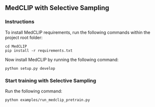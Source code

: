 ## MedCLIP with Selective Sampling

### Instructions

To install MedCLIP requirements, run the following commands within the project root folder:
```
cd MedCLIP
pip install -r requirements.txt
```

Now install MedCLIP by running the following command:
```
python setup.py develop
```
### Start training with Selective Sampling

Run the following command:
```
python examples/run_medclip_pretrain.py
```
